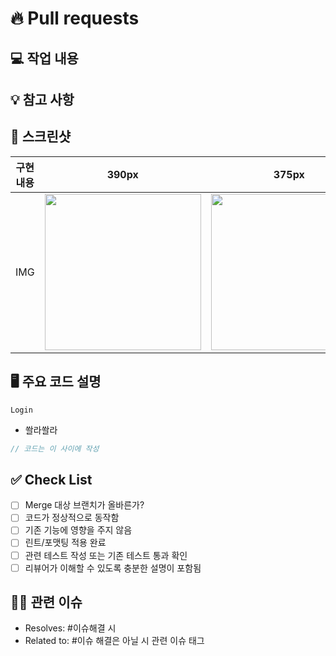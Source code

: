 # 🔥 Pull requests

## 💻 작업 내용

<!-- 작업 내용 -->

## 💡 참고 사항

<!-- 참고할 사항 (없다면 삭제) -->

## 📸 스크린샷

| 구현 내용 |            390px            |            375px            |            320px            |
| :-------: | :-------------------------: | :-------------------------: | :-------------------------: |
|    IMG    | <img src = "" width ="250"> | <img src = "" width ="250"> | <img src = "" width ="250"> |

## 🖥️ 주요 코드 설명

<!-- 주요 코드에 대한 설명 -->

`Login`

- 쏼라쏼라

```typescript
// 코드는 이 사이에 작성
```

## ✅ Check List

- [ ] Merge 대상 브랜치가 올바른가?
- [ ] 코드가 정상적으로 동작함
- [ ] 기존 기능에 영향을 주지 않음
- [ ] 린트/포맷팅 적용 완료
- [ ] 관련 테스트 작성 또는 기존 테스트 통과 확인
- [ ] 리뷰어가 이해할 수 있도록 충분한 설명이 포함됨

## 👊🏻 관련 이슈

- Resolves: #이슈해결 시
- Related to: #이슈 해결은 아닐 시 관련 이슈 태그

